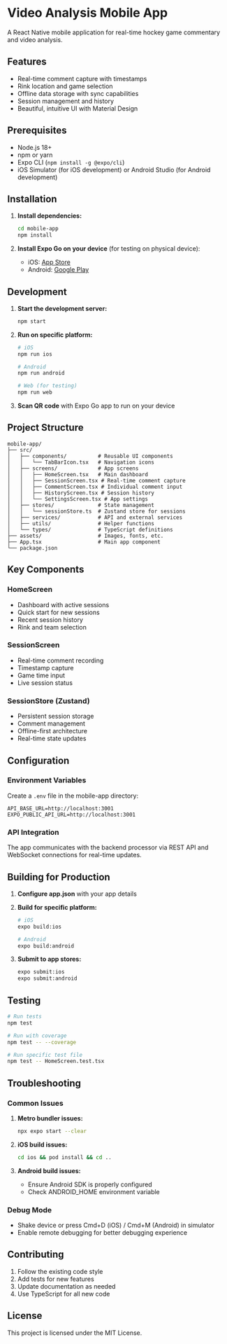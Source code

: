 # Video Analysis Mobile App

A React Native mobile application for real-time hockey game commentary and video analysis.

## Features

- Real-time comment capture with timestamps
- Rink location and game selection
- Offline data storage with sync capabilities
- Session management and history
- Beautiful, intuitive UI with Material Design

## Prerequisites

- Node.js 18+ 
- npm or yarn
- Expo CLI (`npm install -g @expo/cli`)
- iOS Simulator (for iOS development) or Android Studio (for Android development)

## Installation

1. **Install dependencies:**
   ```bash
   cd mobile-app
   npm install
   ```

2. **Install Expo Go on your device** (for testing on physical device):
   - iOS: [App Store](https://apps.apple.com/app/expo-go/id982107779)
   - Android: [Google Play](https://play.google.com/store/apps/details?id=host.exp.exponent)

## Development

1. **Start the development server:**
   ```bash
   npm start
   ```

2. **Run on specific platform:**
   ```bash
   # iOS
   npm run ios
   
   # Android
   npm run android
   
   # Web (for testing)
   npm run web
   ```

3. **Scan QR code** with Expo Go app to run on your device

## Project Structure

```
mobile-app/
├── src/
│   ├── components/          # Reusable UI components
│   │   └── TabBarIcon.tsx   # Navigation icons
│   ├── screens/             # App screens
│   │   ├── HomeScreen.tsx   # Main dashboard
│   │   ├── SessionScreen.tsx # Real-time comment capture
│   │   ├── CommentScreen.tsx # Individual comment input
│   │   ├── HistoryScreen.tsx # Session history
│   │   └── SettingsScreen.tsx # App settings
│   ├── stores/              # State management
│   │   └── sessionStore.ts  # Zustand store for sessions
│   ├── services/            # API and external services
│   ├── utils/               # Helper functions
│   └── types/               # TypeScript definitions
├── assets/                  # Images, fonts, etc.
├── App.tsx                  # Main app component
└── package.json
```

## Key Components

### HomeScreen
- Dashboard with active sessions
- Quick start for new sessions
- Recent session history
- Rink and team selection

### SessionScreen
- Real-time comment recording
- Timestamp capture
- Game time input
- Live session status

### SessionStore (Zustand)
- Persistent session storage
- Comment management
- Offline-first architecture
- Real-time state updates

## Configuration

### Environment Variables
Create a `.env` file in the mobile-app directory:

```env
API_BASE_URL=http://localhost:3001
EXPO_PUBLIC_API_URL=http://localhost:3001
```

### API Integration
The app communicates with the backend processor via REST API and WebSocket connections for real-time updates.

## Building for Production

1. **Configure app.json** with your app details
2. **Build for specific platform:**
   ```bash
   # iOS
   expo build:ios
   
   # Android
   expo build:android
   ```

3. **Submit to app stores:**
   ```bash
   expo submit:ios
   expo submit:android
   ```

## Testing

```bash
# Run tests
npm test

# Run with coverage
npm test -- --coverage

# Run specific test file
npm test -- HomeScreen.test.tsx
```

## Troubleshooting

### Common Issues

1. **Metro bundler issues:**
   ```bash
   npx expo start --clear
   ```

2. **iOS build issues:**
   ```bash
   cd ios && pod install && cd ..
   ```

3. **Android build issues:**
   - Ensure Android SDK is properly configured
   - Check ANDROID_HOME environment variable

### Debug Mode
- Shake device or press Cmd+D (iOS) / Cmd+M (Android) in simulator
- Enable remote debugging for better debugging experience

## Contributing

1. Follow the existing code style
2. Add tests for new features
3. Update documentation as needed
4. Use TypeScript for all new code

## License

This project is licensed under the MIT License. 